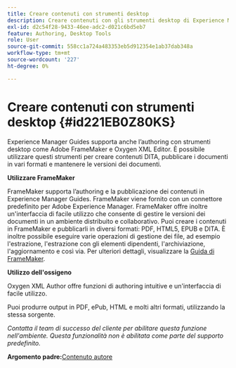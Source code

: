 ```yaml
---
title: Creare contenuti con strumenti desktop
description: Creare contenuti con gli strumenti desktop di Experience Manager Guides. Scopri come utilizzare Adobe FrameMaker e Oxygen XML Editor per creare e pubblicare contenuti DITA.
exl-id: d2c54f28-9433-46ee-adc2-d021c6bd5eb7
feature: Authoring, Desktop Tools
role: User
source-git-commit: 558cc1a724a483353eb5d912354e1ab37dab348a
workflow-type: tm+mt
source-wordcount: '227'
ht-degree: 0%

---
```


# Creare contenuti con strumenti desktop {#id221EB0Z80KS}

Experience Manager Guides supporta anche l’authoring con strumenti desktop come Adobe FrameMaker e Oxygen XML Editor. È possibile utilizzare questi strumenti per creare contenuti DITA, pubblicare i documenti in vari formati e mantenere le versioni dei documenti.

**Utilizzare FrameMaker**

FrameMaker supporta l’authoring e la pubblicazione dei contenuti in Experience Manager Guides. FrameMaker viene fornito con un connettore predefinito per Adobe Experience Manager. FrameMaker offre inoltre un&#39;interfaccia di facile utilizzo che consente di gestire le versioni dei documenti in un ambiente distribuito e collaborativo. Puoi creare i contenuti in FrameMaker e pubblicarli in diversi formati: PDF, HTML5, EPUB e DITA. È inoltre possibile eseguire varie operazioni di gestione dei file, ad esempio l&#39;estrazione, l&#39;estrazione con gli elementi dipendenti, l&#39;archiviazione, l&#39;aggiornamento e così via. Per ulteriori dettagli, visualizzare la [Guida di FrameMaker](https://help.adobe.com/en_US/framemaker/using/index.html).

**Utilizzo dell&#39;ossigeno**

Oxygen XML Author offre funzioni di authoring intuitive e un&#39;interfaccia di facile utilizzo.

Puoi produrre output in PDF, ePub, HTML e molti altri formati, utilizzando la stessa sorgente.

*Contatta il team di successo del cliente per abilitare questa funzione nell&#39;ambiente. Questa funzionalità non è abilitata come parte del supporto predefinito.*

**Argomento padre:**&#x200B;[&#x200B; Contenuto autore](authoring-content.md)
